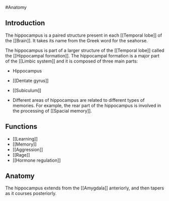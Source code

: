 #Anatomy 


## Introduction
The hippocampus is a paired structure present in each [[Temporal lobe]] of the [[Brain]]. It takes its name from the Greek word for the seahorse.

The hippocampus is part of a larger structure of the [[Temporal lobe]] called the [[Hippocampal formation]]. The hippocampal formation is a major part of the [[Limbic system]] and it is composed of three main parts:
- Hippocampus
- [[Dentate gyrus]]
- [[Subiculum]]

- Different areas of hippocampus are related to different types of memories. For example, the rear part of the hippocampus is involved in the processing of [[Spacial memory]].
## Functions
- [[Learning]]
- [[Memory]]
- [[Aggression]]
- [[Rage]]
- [[Hormone regulation]]

## Anatomy

The hippocampus extends from the [[Amygdala]] anteriorly, and then tapers as it courses posteriorly.
